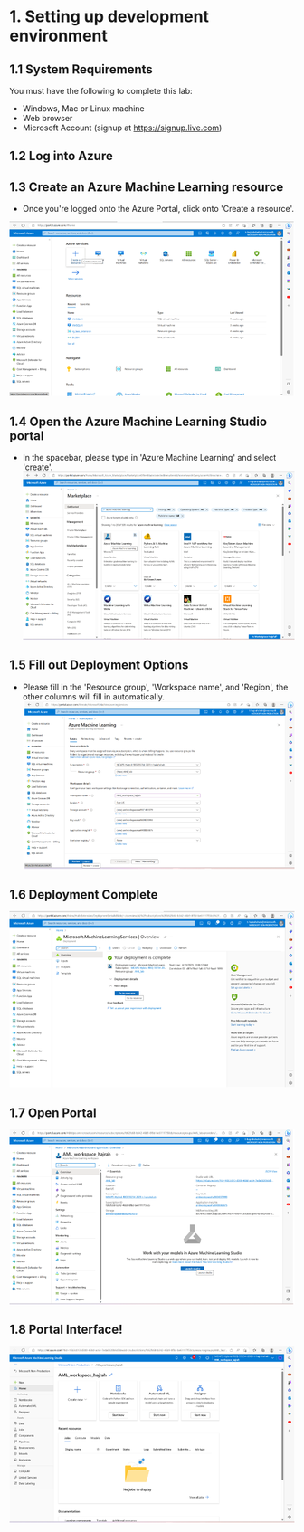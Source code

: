 # 1. Setting up development environment

## 1.1 System Requirements
You must have the following to complete this lab:
* Windows, Mac or Linux machine
* Web browser
* Microsoft Account (signup at https://signup.live.com) 

## 1.2 Log into Azure 

## 1.3 Create an Azure Machine Learning resource
- Once you're logged onto the Azure Portal, click onto 'Create a resource'. 

![image](https://raw.githubusercontent.com/mgladwell/AzureMLBeginnersHack/main/image_folder/CreateAResource.png)

## 1.4 Open the Azure Machine Learning Studio portal
- In the spacebar, please type in 'Azure Machine Learning' and select 'create'. 
![image](https://raw.githubusercontent.com/mgladwell/AzureMLBeginnersHack/main/image_folder/AML.png)

## 1.5 Fill out Deployment Options
- Please fill in the 'Resource group', 'Workspace name', and 'Region', the other columns will fill in automatically. 
![image](https://raw.githubusercontent.com/mgladwell/AzureMLBeginnersHack/main/image_folder/CreateWorkspace.png)

## 1.6 Deployment Complete

![image](https://raw.githubusercontent.com/mgladwell/AzureMLBeginnersHack/main/image_folder/DelopymentComplete.png)

## 1.7 Open Portal
![image](https://raw.githubusercontent.com/mgladwell/AzureMLBeginnersHack/main/image_folder/LaunchStudio.png)

## 1.8 Portal Interface!
![image](https://raw.githubusercontent.com/mgladwell/AzureMLBeginnersHack/main/image_folder/Lab.png)
